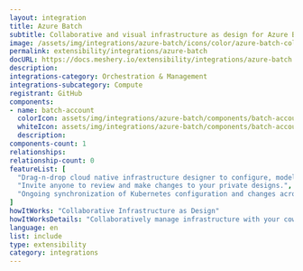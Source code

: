 ```yaml
---
layout: integration
title: Azure Batch
subtitle: Collaborative and visual infrastructure as design for Azure Batch
image: /assets/img/integrations/azure-batch/icons/color/azure-batch-color.svg
permalink: extensibility/integrations/azure-batch
docURL: https://docs.meshery.io/extensibility/integrations/azure-batch
description: 
integrations-category: Orchestration & Management
integrations-subcategory: Compute
registrant: GitHub
components: 
- name: batch-account
  colorIcon: assets/img/integrations/azure-batch/components/batch-account/icons/color/batch-account-color.svg
  whiteIcon: assets/img/integrations/azure-batch/components/batch-account/icons/white/batch-account-white.svg
  description: 
components-count: 1
relationships: 
relationship-count: 0
featureList: [
  "Drag-n-drop cloud native infrastructure designer to configure, model, and deploy your workloads.",
  "Invite anyone to review and make changes to your private designs.",
  "Ongoing synchronization of Kubernetes configuration and changes across any number of clusters."
]
howItWorks: "Collaborative Infrastructure as Design"
howItWorksDetails: "Collaboratively manage infrastructure with your coworkers synchronously sharing the same designs."
language: en
list: include
type: extensibility
category: integrations
---
```

